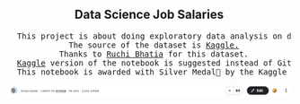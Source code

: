 <h2 align="center">Data Science Job Salaries</h2>


<pre align="center">
  This project is about doing exploratory data analysis on data science job salaries.
  The source of the dataset is <a href="https://www.kaggle.com/datasets/ruchi798/data-science-job-salaries/">Kaggle.</a>
  Thanks to <a href="https://www.kaggle.com/ruchi798">Ruchi Bhatia</a> for this dataset.
  <a href="https://www.kaggle.com/code/sahinozan/data-science-job-salaries-eda">Kaggle</a> version of the notebook is suggested instead of Github.
  This notebook is awarded with Silver Medal🥈 by the Kaggle users.
</pre>

<p align="justify">
  <img src="medal.png"
      alt="Notebook Medal icon"
      style="float: center;"/>
</p>
